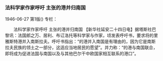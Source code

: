 ### 法科学家作家呼吁  主张的港并归南国

1946-06-27
第1版()
专栏：

　　法科学家作家呼吁
    主张的港并归南国
    【新华社延安二十四日电】据塔斯社巴黎讯：法国郎之万、居利、布讧洛托等科学家与作家，顷发表呼吁书，要求将的里雅斯特港并入南斯拉夫。呼吁书指出：“的港并入南国是有理由的，因为它是南斯拉夫民族的领土之一部分，这适应当地居民的愿望”。并力称：“的港与南国联合，即将成为促进法国与南国以及与其他巴尔干中欧国家相互联系的港口”。
